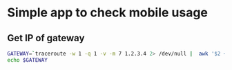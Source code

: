 # Simple app to check mobile usage

## Get IP of gateway

```bash
GATEWAY=`traceroute -w 1 -q 1 -v -m 7 1.2.3.4 2> /dev/null |  awk '$2 ~ /10./ { print $2 }'`
echo $GATEWAY
```
